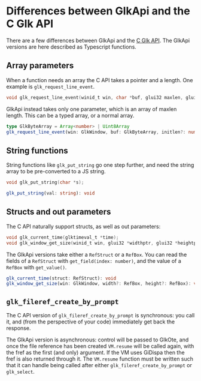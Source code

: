 Differences between GlkApi and the C Glk API
============================================

There are a few differences between GlkApi and the [C Glk API](https://eblong.com/zarf/glk/Glk-Spec-075.html). The GlkApi versions are here described as Typescript functions.

Array parameters
----------------

When a function needs an array the C API takes a pointer and a length. One example is `glk_request_line_event`.

```c
void glk_request_line_event(winid_t win, char *buf, glui32 maxlen, glui32 initlen);
```

GlkApi instead takes only one parameter, which is an array of maxlen length. This can be a typed array, or a normal array.

```ts
type GlkByteArray = Array<number> | Uint8Array
glk_request_line_event(win: GlkWindow, buf: GlkByteArray, initlen?: number): void
```

String functions
----------------

String functions like `glk_put_string` go one step further, and need the string array to be pre-converted to a JS string.

```c
void glk_put_string(char *s);
```

```ts
glk_put_string(val: string): void
```

Structs and out parameters
--------------------------

The C API naturally support structs, as well as out parameters:

```c
void glk_current_time(glktimeval_t *time);
void glk_window_get_size(winid_t win, glui32 *widthptr, glui32 *heightptr);
```

The GlkApi versions take either a `RefStruct` or a `RefBox`. You can read the fields of a `RefStruct` with `get_field(index: number)`, and the value of a `RefBox` with `get_value()`.

```ts
glk_current_time(struct: RefStruct): void
glk_window_get_size(win: GlkWindow, width?: RefBox, height?: RefBox): void,
```

`glk_fileref_create_by_prompt`
----------------------------

The C API version of `glk_fileref_create_by_prompt` is synchronous: you call it, and (from the perspective of your code) immediately get back the response.

The GlkApi version is asynchronous: control will be passed to GlkOte, and once the file reference has been created `VM.resume` will be called again, with the fref as the first (and only) argument. If the VM uses GiDispa then the fref is also returned through it. The `VM.resume` function must be written such that it can handle being called after either `glk_fileref_create_by_prompt` or `glk_select`.